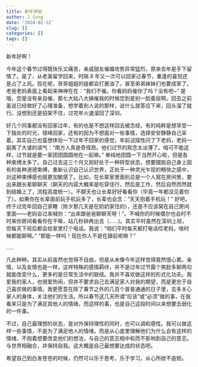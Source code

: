 ```yaml
---
title: 新年伊始
author: J Song
date: '2024-02-22'
slug: []
categories: []
tags: []
---
```


新年好啊！

今年这个春节过得既快乐又痛苦，亲戚朋友催婚攻势异常猛烈，原来去年是手下留情了。是了，从老美留学回来，时隔 8 年又一次可以回家过春节，重逢的喜悦还是占了上风。现在呢，哥哥姐姐的娃都会打酱油了，甚至弟弟妹妹们也要成家了。老爸老妈表面上看起来神神在在：“我们不催。你看妈妈催你了吗？没有吧~” 是哦，您是没有亲自催，那七大姑八大姨催我的时候您到是别一脸委屈啊。回去之前虽说已经做好了心理准备，想学着别人说的那样，说什么就答应下来，回头溜了就行。没想到还是招架不住，过完年火速溜回了深圳。

好几个同事都没有回家过年，有的也是不想这样回去被念经，有的纯粹是想享受一下独处的时光，错峰回家，还有的因为不想面对一些事情，选择安安静静自己呆着。其实自己也蛮想体验一下过年不回家的感觉，年前试探性问了下老妈，老妈一副离了大谱的语气：“南方人真是奇怪昂。他们过节的观念太淡薄了。咱可不能这样，过节就是要一家团团圆圆地在一起嘛。” 单纯地团圆一下当然开心啦，但是各种束缚太多了。自己过去这三个月又刚好处于一种转型状态，想要摆脱自己身上固有的各种道德束缚，重新认识自己认识世界，正处于一种灵光乍现的畅快之感中，对这种束缚感也就更加敏感了。比如，在长辈家里面别总是一个人窝在房间里，要出来跟长辈聊聊天（聊天的内容大概率是吃穿住行，然后是工作，然后自然而然就到结婚上了，流程高度统一）。不聊天也让长辈好好看看你（毕竟一年都没见着你了）。如果你在长辈面前玩手机玩多了，长辈也会念：“天天抱着手机玩！” 好吧，终于过完年回自己家睡（除夕那几天是在奶奶家住的），还是不应该窝在自己房间里面——老妈会过来喊你：“出来跟爸爸聊聊天呀！”。不喊你的时候偶尔也会时不时来你房间看看你在干嘛，站几秒钟再出去（......)。其实平时虽然在深圳上班，但每天下班后都会给家里打个电话。我说：“咱们平时每天都打电话哎老妈，啥时候都能聊啊。” “那能一样吗！现在你人不是在跟前呢嘛？” 

.....


凡此种种。其实从前虽然也觉得不自由，但是从未像今年这样觉得竟然很心累。亲情，以及友情也是一样，这样特殊的感情羁绊，并不是过年过节露个笑脸多聊两句就能改变什么，更多的是日常生活中的联结。我并不喜欢做这样的形式化功夫。我爱我的家人，也很爱热闹，但并不要求自己去满足家人对我的期望，而是更忠于自己喜欢做的事情。我更愿意在除了春节之外的几百个普普通通的日子里，去多关心家人的身体，关注他们的生活。所以春节这几天所谓“应该”或“必须”做的事，在我看来只是为了满足其他人的情绪，而这样的事，也是自己这段时间以来想要去弱化的一件事。

不过，自己最理想的状态，是对外保持理性的同时，也可以调和感性。我可以做这样一些事情，不是为了满足他人的情绪，而是从心底里理解他们为什么会有这样的情绪，不抱着想要改变他们的想法，与自己的意志相中和而不影响到自己的意志。与世界相融合，并保持自我。这大概是自己最想要达成的状态吧。

希望自己到白发苍苍的时候，仍然可以乐于思考，乐于学习，从心所欲不逾矩。



